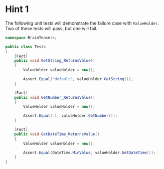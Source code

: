 # Hint 1

The following unit tests will demonstrate the failure case with `ValueHolder`.
Two of these tests will pass, but one will fail.

```C#
namespace BrainTeasers;

public class Tests
{
    [Fact]
    public void GetString_ReturnsValue()
    {
        ValueHolder valueHolder = new();

        Assert.Equal("default", valueHolder.GetString());
    }

    [Fact]
    public void GetNumber_ReturnsValue()
    {
        ValueHolder valueHolder = new();

        Assert.Equal(-1, valueHolder.GetNumber());
    }

    [Fact]
    public void GetDateTime_ReturnsValue()
    {
        ValueHolder valueHolder = new();

        Assert.Equal(DateTime.MinValue, valueHolder.GetDateTime());
    }
}
```